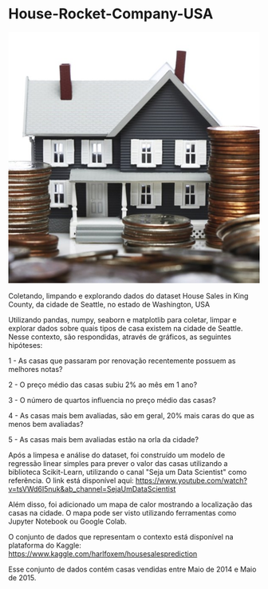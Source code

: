 # House-Rocket-Company-USA

![alt text](https://github.com/Daniel-RPS/House-Rocket-Company-USA/blob/master/dataset-card.jpg)

Coletando, limpando e explorando dados do dataset House Sales in King County, da cidade de Seattle, no estado de Washington, USA

Utilizando pandas, numpy, seaborn e matplotlib para coletar, limpar e explorar dados sobre quais tipos de casa existem na cidade de Seattle. Nesse contexto, são respondidas, através de gráficos, as seguintes hipóteses: 

1 - As casas que passaram por renovação recentemente possuem as melhores notas?

2 - O preço médio das casas subiu 2% ao mês em 1 ano?

3 - O número de quartos influencia no preço médio das casas?

4 - As casas mais bem avaliadas, são em geral, 20% mais caras do que as menos bem avaliadas?

5 - As casas mais bem avaliadas estão na orla da cidade?


Após a limpesa e análise do dataset, foi construído um modelo de regressão linear simples para prever o valor das casas utilizando a biblioteca Scikit-Learn, utilizando o canal "Seja um Data Scientist" como referência. O link está disponível aqui: https://www.youtube.com/watch?v=tsVWd6I5nuk&ab_channel=SejaUmDataScientist

Além disso, foi adicionado um mapa de calor mostrando a localização das casas na cidade. O mapa pode ser visto utilizando ferramentas como Jupyter Notebook ou Google Colab.

O conjunto de dados que representam o contexto está disponível na plataforma do Kaggle: https://www.kaggle.com/harlfoxem/housesalesprediction

Esse conjunto de dados contém casas vendidas entre Maio de 2014 e Maio de 2015.
